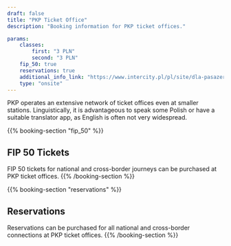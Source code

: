 ```yaml
---
draft: false
title: "PKP Ticket Office"
description: "Booking information for PKP ticket offices."

params:
    classes:
        first: "3 PLN"
        second: "3 PLN"
    fip_50: true
    reservations: true
    additional_info_link: "https://www.intercity.pl/pl/site/dla-pasazera/kup-bilet/wyszukiwarka-kas-i-biletomatow.html"
    type: "onsite"
---
```


PKP operates an extensive network of ticket offices even at smaller stations. Linguistically, it is advantageous to speak some Polish or have a suitable translator app, as English is often not very widespread.

{{% booking-section "fip_50" %}}
## FIP 50 Tickets

FIP 50 tickets for national and cross-border journeys can be purchased at PKP ticket offices.
{{% /booking-section %}}

{{% booking-section "reservations" %}}
## Reservations

Reservations can be purchased for all national and cross-border connections at PKP ticket offices.
{{% /booking-section %}}
